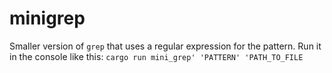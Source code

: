 # minigrep

Smaller version of `grep` that uses a regular expression for the pattern. Run it in the console like this: `cargo run mini_grep' 'PATTERN' 'PATH_TO_FILE`

